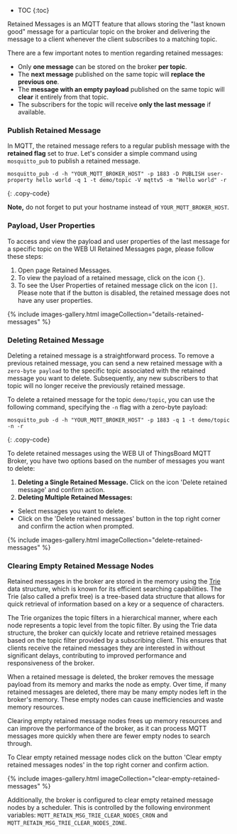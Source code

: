 * TOC
{:toc}

Retained Messages is an MQTT feature that allows storing the "last known good" message for a 
particular topic on the broker and delivering the message to a client whenever the client subscribes to a matching topic.

There are a few important notes to mention regarding retained messages:
* Only **one message** can be stored on the broker **per topic**.
* The **next message** published on the same topic will **replace the previous one**.
* The **message with an empty payload** published on the same topic will **clear** it entirely from that topic.
* The subscribers for the topic will receive **only the last message** if available.

### Publish Retained Message

In MQTT, the retained message refers to a regular publish message with the **retained flag** set to _true_.
Let's consider a simple command using `mosquitto_pub` to publish a retained message. 

```shell
mosquitto_pub -d -h "YOUR_MQTT_BROKER_HOST" -p 1883 -D PUBLISH user-property hello world -q 1 -t demo/topic -V mqttv5 -m "Hello world" -r
```
{: .copy-code}

**Note,** do not forget to put your hostname instead of `YOUR_MQTT_BROKER_HOST`.

### Payload, User Properties

To access and view the payload and user properties of the last message for a specific topic on the WEB UI Retained Messages page, please follow these steps:

1. Open page Retained Messages.
2. To view the payload of a retained message, click on the icon `{}`. 
3. To see the User Properties of retained message click on the icon `[]`. Please note that if the button is disabled, the retained message does not have any user properties.

{% include images-gallery.html imageCollection="details-retained-messages" %}

### Deleting Retained Message

Deleting a retained message is a straightforward process. To remove a previous retained message, you can send a new retained message with a `zero-byte payload` to the 
specific topic associated with the retained message you want to delete. Subsequently, any new subscribers to that topic will no longer receive the previously retained message.

To delete a retained message for the topic `demo/topic`, you can use the following command, specifying the `-n` flag with a zero-byte payload:

```shell
mosquitto_pub -d -h "YOUR_MQTT_BROKER_HOST" -p 1883 -q 1 -t demo/topic -n -r
```
{: .copy-code}

To delete retained messages using the WEB UI of ThingsBoard MQTT Broker, you have two options based on the number of messages you want to delete:
1. **Deleting a Single Retained Message.** Click on the icon 'Delete retained message' and confirm action.
2. **Deleting Multiple Retained Messages:** 
  * Select messages you want to delete.
  * Click on the 'Delete retained messages' button in the top right corner and confirm the action when prompted.

{% include images-gallery.html imageCollection="delete-retained-messages" %}

### Clearing Empty Retained Message Nodes

Retained messages in the broker are stored in the memory using the [Trie](https://en.wikipedia.org/wiki/Trie) data structure, 
which is known for its efficient searching capabilities.
The Trie (also called a prefix tree) is a tree-based data structure that allows for quick retrieval of information based on a key or a sequence of characters.

The Trie organizes the topic filters in a hierarchical manner, where each node represents a topic level from the topic filter.
By using the Trie data structure, the broker can quickly locate and retrieve retained messages based on the topic filter provided by a subscribing client. 
This ensures that clients receive the retained messages they are interested in without significant delays, contributing to improved performance and responsiveness of the broker.

When a retained message is deleted, the broker removes the message payload from its memory and marks the node as empty.
Over time, if many retained messages are deleted, there may be many empty nodes left in the broker's memory.
These empty nodes can cause inefficiencies and waste memory resources.

Clearing empty retained message nodes frees up memory resources and can improve the performance of the broker, 
as it can process MQTT messages more quickly when there are fewer empty nodes to search through.

To Clear empty retained message nodes click on the button 'Clear empty retained messages nodes' in the top right corner and confirm action.

{% include images-gallery.html imageCollection="clear-empty-retained-messages" %}

Additionally, the broker is configured to clear empty retained message nodes by a scheduler. This is controlled by the following environment variables:
`MQTT_RETAIN_MSG_TRIE_CLEAR_NODES_CRON` and `MQTT_RETAIN_MSG_TRIE_CLEAR_NODES_ZONE`.
